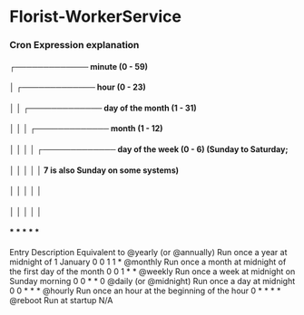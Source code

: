# Florist-WorkerService

### Cron Expression explanation

#### ┌───────────── minute (0 - 59)
#### │ ┌───────────── hour (0 - 23)
#### │ │ ┌───────────── day of the month (1 - 31)
#### │ │ │ ┌───────────── month (1 - 12)
#### │ │ │ │ ┌───────────── day of the week (0 - 6) (Sunday to Saturday;
#### │ │ │ │ │                                   7 is also Sunday on some systems)
#### │ │ │ │ │
#### │ │ │ │ │
#### * * * * * <command to execute>


Entry	                    Description	                                                    Equivalent to
@yearly (or @annually)		Run once a year at midnight of 1 January						              0 0 1 1 *
@monthly					        Run once a month at midnight of the first day of the month		    0 0 1 * *
@weekly						        Run once a week at midnight on Sunday morning					            0 0 * * 0
@daily (or @midnight)		  Run once a day at midnight										                    0 0 * * *
@hourly						        Run once an hour at the beginning of the hour					            0 * * * *
@reboot						        Run at startup													                          N/A


